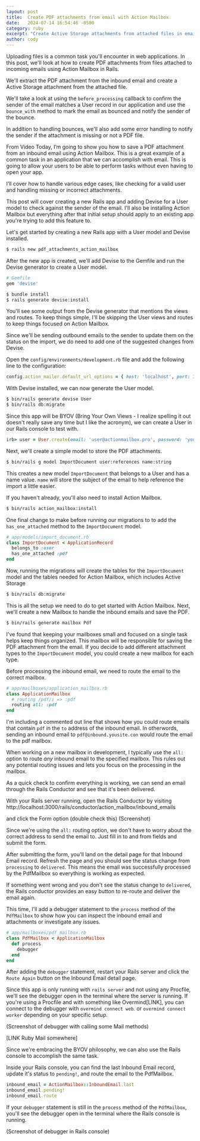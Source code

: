 ```yaml
---
layout: post
title:  Create PDF attachments from email with Action Mailbox
date:   2024-07-14 16:54:46 -0500
category: ruby
excerpt: "Create Active Storage attachments from attached files in emails."
author: cody
---
```


Uploading files is a common task you'll encounter in web applications. In this
post, we'll look at how to create PDF attachments from files attached to
incoming emails using Action Mailbox in Rails.

We'll extract the PDF attachment from the inbound email and create a Active Storage
attachment from the attached file.


We'll take a look at using the `before_processing` callback to confirm the
sender of the email matches a User record in our application and use the
`bounce_with` method to mark the email as bounced and notify the sender of the
bounce.

<!-- We'll also add some error handling to notify the sender if the attachment is -->
<!-- missing or not a PDF file. -->
In addition to handling bounces, we'll also add some error handling to notify
the sender if the attachment is missing or not a PDF file.



From Video
Today, I’m going to show you how to save a PDF attachment from an inbound email using Action Mailbox.  This is a great example of a common task in an application that we can accomplish with email. This is going to allow your users to be able to perform tasks without even having to open your app.

 I’ll cover how to handle various edge cases, like checking for a valid user and handling missing or incorrect attachments.

This post will cover creating a new Rails app and adding Devise for a User model
to check against the sender of the email. I'll also be installing Action Mailbox
but everything after that initial setup should apply to an existing app you're
trying to add this feature to.


Let's get started by creating a new Rails app with a User model and Devise installed.

```sh
$ rails new pdf_attachments_action_mailbox
```
After the new app is created, we'll add Devise to the Gemfile and run the Devise generator to create a User model.

```ruby
# Gemfile
gem 'devise'
```

```sh
$ bundle install
$ rails generate devise:install
```

You'll see some output from the Devise generator that mentions the views and
routes.  To keep things simple, I'll be skipping the User views and routes to
keep things focused on Action Mailbox. 


Since we'll be sending outbound emails to the sender to update them on the
status on the import, we do need to add one of the suggested changes from
Devise.

Open the `config/environments/development.rb` file and add the following line
to the configuration:

```ruby
config.action_mailer.default_url_options = { host: 'localhost', port: 3000 }
```

With Devise installed, we can now generate the User model.

```sh
$ bin/rails generate devise User
$ bin/rails db:migrate
```

Since this app will be BYOV (Bring Your Own Views - I realize spelling it out
doesn't really save any time but I like the acronym), we can create a User in
our Rails console to test with.

```ruby
irb> user = User.create(email: 'user@actionmailbox.pro', password: 'youvegotmail')
```


Next, we'll create a simple model to store the PDF attachments.

```sh
$ bin/rails g model ImportDocument user:references name:string
```

This creates a new model `ImportDocument` that belongs to a User and has a name
value.  `name` will store the subject of the email to help reference the import
a little easier.

If you haven't already, you'll also need to install Action Mailbox.

```sh
$ bin/rails action_mailbox:install
```

One final change to make before running our migrations to to add the
`has_one_attached` method to the `ImportDocument` model.

```ruby
# app/models/import_document.rb
class ImportDocument < ApplicationRecord
  belongs_to :user
  has_one_attached :pdf
end
```

Now, running the migrations will create the tables for the `ImportDocument`
model and the tables needed for Action Mailbox, which includes Active Storage

```sh
$ bin/rails db:migrate
```

This is all the setup we need to do to get started with Action Mailbox.  Next,
we'll create a new Mailbox to handle the inbound emails and save the PDF.

```sh
$ bin/rails generate mailbox Pdf
```

I've found that keeping your mailboxes small and focused on a single task helps
keep things organized.  This mailbox will be responsible for saving the PDF
attachment from the email. If you decide to add different attachment types to
the `ImportDocument` model, you could create a new mailbox for each type.

Before processing the inbound email, we need to route the email to the correct
mailbox.  

```ruby
# app/mailboxes/application_mailbox.rb
class ApplicationMailbox
  # routing /pdf/i => :pdf
  routing all: :pdf
end
```

I'm including a commented out line that shows how you could route emails that
contain `pdf` in the `to` address of the inbound email.  In otherwords, sending
an inbound email to `pdf@inbound.yousite.con` would route the email to the pdf
mailbox.

When working on a new mailbox in development, I typically use the `all:` option
to route _any_ inbound email to the specified mailbox.  This rules out any
potential routing issues and lets you focus on the processing in the mailbox.

As a quick check to confirm everything is working, we can send an email through
the Rails Conductor and see that it's been delivered.


With your Rails server running, open the Rails Conductor by visiting http://localhost:3000/rails/conductor/action_mailbox/inbound_emails

and click the Form option (double check this)
(Screenshot)

Since we're using the `all:` routing option, we don't have to worry about the
correct address to send the email to.  Just fill in to and from fields and
submit the form.

After submitting the form, you'll land on the detail page for that Inbound Email
record.  Refresh the page and you should see the status change from `processing`
to `delivered`.  This means the email was successfully processed by the PdfMailbox so everything is working as expected.

If something went wrong and you don't see the status change to `delivered`, the
Rails conductor provides an easy button to re-route and deliver the email again.

This time, I'll add a debugger statement to the `process` method of the `PdfMailbox` to show how you can inspect the inbound email and attachments or investigate any issues.

<!-- I'll also add a `debugger` statement with `ruby-debug` inside the `process` method of the `PdfMailbox` to show how you can inspect the inbound email and attachments. -->

```ruby
# app/mailboxes/pdf_mailbox.rb
class PdfMailbox < ApplicationMailbox
  def process
    debugger
  end
end
```

After adding the `debugger` statement, restart your Rails server and click the `Route Again` button on the Inbound Email detail page.

Since this app is only running with `rails server` and not using any Procfile,
we'll see the debugger open in the terminal where the server is running.  If
you're using a Procfile and with something like Overmind[LINK], you can connect
to the debugger with `overmind connect web`. or `overmind connect worker`
depending on your specific setup.

(Screenshot of debugger with calling some Mail methods)

[LINK Ruby Mail somewhere]

Since we're embracing the BYOV philosophy, we can also use the Rails console to
accomplish the same task.

Inside your Rails console, you can find the last Inbound Email record, update it's status to `pending!`, and route the email to the PdfMailbox.

```ruby
inbound_email = ActionMailbox::InboundEmail.last
inbound_email.pending!
inbound_email.route
```

If your `debugger` statement is still in the `process` method of the `PdfMailbox`, you'll see the debugger open in the terminal where the Rails console is running.

(Screenshot of debugger in Rails console)
